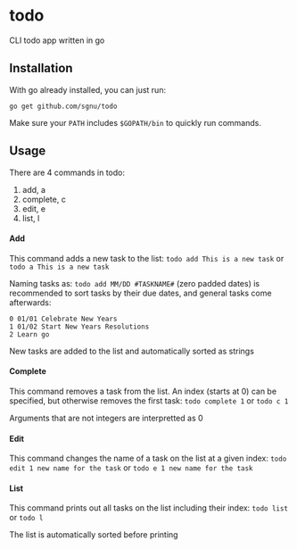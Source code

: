 # todo
CLI todo app written in go
## Installation
With go already installed, you can just run:

`go get github.com/sgnu/todo`

Make sure your `PATH` includes `$GOPATH/bin` to quickly run commands.
## Usage
There are 4 commands in todo:

1.	add, a
2.	complete, c
3.  edit, e
4.	list, l

#### Add
This command adds a new task to the list:
`todo add This is a new task` or `todo a This is a new task`

Naming tasks as:
`todo add MM/DD #TASKNAME#`
 (zero padded dates) is recommended to sort tasks by their due dates, and general tasks come afterwards:
```
0 01/01 Celebrate New Years
1 01/02 Start New Years Resolutions
2 Learn go
```

New tasks are added to the list and automatically sorted as strings

#### Complete
This command removes a task from the list. An index (starts at 0) can be specified, but otherwise removes the first task:
`todo complete 1` or `todo c 1`

Arguments that are not integers are interpretted as 0

#### Edit
This command changes the name of a task on the list at a given index:
`todo edit 1 new name for the task` or `todo e 1 new name for the task`

#### List
This command prints out all tasks on the list including their index: `todo list` or `todo l`

The list is automatically sorted before printing
